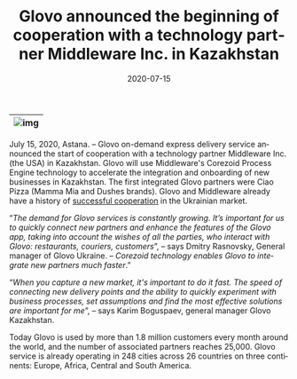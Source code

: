 ﻿---
date: '2020-07-15'
url: 'glovo-middleware-kazahstan'
next: 'blue-finance-julio-gomez-corezoid'
title: 'Glovo announced the beginning of cooperation with a technology partner Middleware Inc. in Kazakhstan'
description: '“Corezoid technology enables Glovo to integrate new partners much faster.” – , says Dmitry Rasnovsky, general manager of Glovo in Ukraine.'
image: '/images/glovo-middleware-kazahstan.png'
category:
    - 'Use cases'
subcategory:
	- 'Enterprise'
tags:
    - 'retail'
    - 'delivery'
    - 'food'
    - 'glovo'
    - 'integration'
    - 'digital'
    - 'core'
    - 'middleware'
lang: 'en'

---

| ![img](../images/glovo-middleware-kazahstan.png) |
| :---: |

July 15, 2020, Astana. – Glovo on-demand express delivery service announced the start of cooperation with a technology partner Middleware Inc. (the USA) in Kazakhstan. Glovo will use Middleware's Corezoid Process Engine technology to accelerate the integration and onboarding of new businesses in Kazakhstan. The first integrated Glovo partners were Ciao Pizza (Mamma Mia and Dushes brands). Glovo and Middleware already have a history of [successful cooperation](https://corezoid.com/blog/glovo-rasnovsky-corezoid/) in the Ukrainian market.


“*The demand for Glovo services is constantly growing. It’s important for us to quickly connect new partners and enhance the features of the Glovo app, taking into account the wishes of all the parties, who interact with Glovo: restaurants, couriers, customers*”, – says Dmitry Rasnovsky, General manager of Glovo Ukraine. – *Corezoid technology enables Glovo to integrate new partners much faster*.”  

“*When you capture a new market, it's important to do it fast. The speed of connecting new delivery points and the ability to quickly experiment with business processes, set assumptions and find the most effective solutions are important for me*”, – says Karim Boguspaev, general manager Glovo Kazakhstan.

Today Glovo is used by more than 1.8 million customers every month around the world, and the number of associated partners reaches 25,000. Glovo service is already operating in 248 cities across 26 countries on three continents: Europe, Africa, Central and South America.
